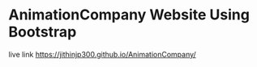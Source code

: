 # AnimationCompany Website Using Bootstrap
live link https://jithinjp300.github.io/AnimationCompany/
